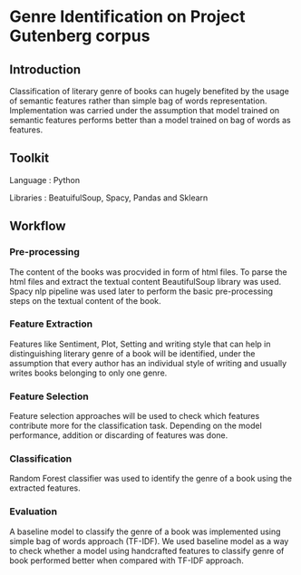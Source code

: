 # Genre Identification on Project Gutenberg corpus
## Introduction

Classification of literary genre of books can hugely benefited by the usage of semantic features rather than
simple bag of words representation. Implementation was carried under the  assumption that
model trained on semantic features performs better than a model trained on bag of words as features.

## Toolkit
Language   : Python

Libraries  : BeatuifulSoup, Spacy, Pandas and Sklearn

## Workflow

### Pre-processing
The content of the books was procvided in form of html files. To parse the html files and extract the textual content 
BeautifulSoup library was used. Spacy nlp pipeline was used later to perform the basic pre-processing steps on 
the textual content of the book.

### Feature Extraction

Features like Sentiment, Plot, Setting and writing style that can help in distinguishing literary genre
of a book will be identified, under the assumption that every author has an individual style of writing
and usually writes books belonging to only one genre.

### Feature Selection

Feature selection approaches will be used to check which features contribute more for the classification
task. Depending on the model performance, addition or discarding of features was  done.

### Classification

Random Forest classifier was used to identify the genre of a book using the extracted features.

### Evaluation

A baseline model to classify the genre of a book was implemented using simple bag of words approach (TF-IDF). 
We used baseline model as a way to check whether a model using handcrafted features to classify genre of book 
performed better when compared with TF-IDF approach.


